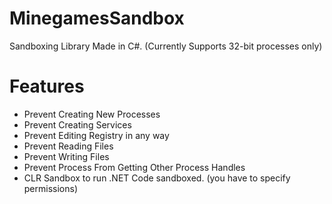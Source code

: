 # MinegamesSandbox
Sandboxing Library Made in C#. (Currently Supports 32-bit processes only)
# Features
* Prevent Creating New Processes
* Prevent Creating Services
* Prevent Editing Registry in any way
* Prevent Reading Files
* Prevent Writing Files
* Prevent Process From Getting Other Process Handles
* CLR Sandbox to run .NET Code sandboxed. (you have to specify permissions)
